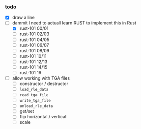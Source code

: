 

### todo

- [x] draw a line
- [ ] dammit I need to actuall learn RUST to implement this in Rust
  - [x] rust-101 00/01
  - [ ] rust-101 02/03
  - [ ] rust-101 04/05
  - [ ] rust-101 06/07
  - [ ] rust-101 08/09
  - [ ] rust-101 10/11
  - [ ] rust-101 12/13
  - [ ] rust-101 14/15
  - [ ] rust-101 16
- [ ] allow working with TGA files
  - [ ] constructor / destructor
  - [ ] `load_rle_data`
  - [ ] `read_tga_file`
  - [ ] `write_tga_file`
  - [ ] `unload_rle_data`
  - [ ] get/set
  - [ ] flip horizontal / vertical
  - [ ] scale
